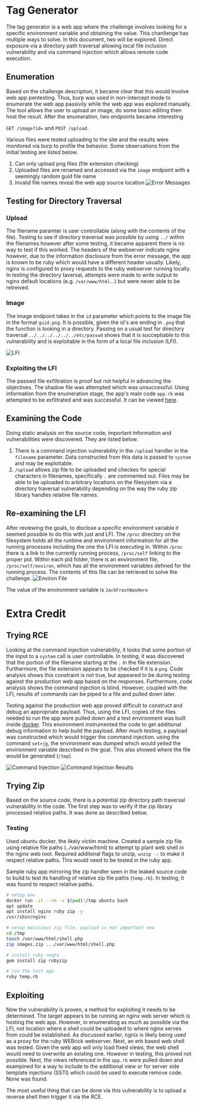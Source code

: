 # Tag Generator
The tag generator is a web app where the challenge involves looking for a specific environment variable and obtaining the value. This chanllenge has multiple ways to solve. In this document, two will be explored. Direct exposure via a directory path traversal allowing local file inclusion vulnerability and via command injection which allows remote code execution.

## Enumeration
Based on the challenge description, it became clear that this would involve web app pentesting. Thus, burp was used in non-intercept mode to enumerate the web app passivily while the web app was explored manually. The tool allows the user to upload an image, do some basic editing then host the result. After the enumeration, two endpoints became interesting

```GET /image?id=``` and ```POST /upload```.

Various files were tested uploading to the site and the results were monitored via burp to profile the behavior. Some observations from the initial testing are listed below.

1. Can only upload png files (file extension checking)
2. Uploaded files are renamed and accessed via the `image` endpoint with a seemingly random guid file name
3. Invalid file names reveal the web app source location
![Error Messages](img/image_error_msg.png)

## Testing for Directory Traversal
### Upload
The filename paramter is user controllable (along with the contents of the file). Testing to see if directory traversal was possible by using `../` within the filenames however after some testing, it became apparent there is no way to test if this worked. The headers of the webserver indicate nginx however, due to the information disclosure from the error message, the app is known to be ruby which would have a different header usually. Likely, nginx is configured to proxy requests to the ruby webserver running locally. In testing the directory taversal, attempts were made to write output to nginx default locations (e.g. `/var/www/html`...) but were never able to be retreived.

### Image
The image endpoint takes in the `id` parameter which points to the image file in the format `guid.png`. It is possible, given the id's are ending in `.png` that the function is looking in a directory. Passing on a usual test for directory traversal `../../../../../../etc/passwd` shows that it is succeptiable to this vulnerability and is exploitable in the form of a local file inclusion (LFI).

![LFI](img/lfi.png)

### Exploiting the LFI
The passwd file exfiltration is proof but not helpful in advancing the objectives. The shadow file was attempted which was unsuccessful. Using information from the enumeration stage, the app's main code `app.rb` was attempted to be exfiltrated and was successful. It can be viewed [here](app.rb). 

## Examining the Code
Doing static analysis on the source code, important information and vulnerabilities were discovered. They are listed below.

1. There is a command injection vulnerability in the `/upload` handler in the `filename` parameter. Data constructed from this data is passed to `system` and may be exploitable.
2. `/upload` allows zip file to be uploaded and checkes for special characters in filenames, specifically `.` are commented out. Files may be able to be uploaded to arbitrary locations on the filesystem via a directory traversal vulnerability depending on the way the ruby zip library handles relative file names.

## Re-examining the LFI
After reviewing the goals, to disclose a specific environment variable it seemed possible to do this with just and LFI. The `/proc` directory on the filesystem holds all the runtime and environment information for all the running processes including the one the LFI is executing in. Within `/proc` there is a link to the currently running process, `/proc/self` linking to the proper pid. Within each pid folder, there is an environment file, `/proc/self/environ`, which has all the environment variables defined for the running process. The contents of this file can be retrieved to solve the challenge.
![Environ File](img/eniron_via_get.png)

The value of the environment variable is `JackFrostWasHere`

# Extra Credit
## Trying RCE
Looking at the command injection vulnerability, it looks that some portion of the input to a `system` call is user controllable. In testing, it was discovered that the portion of the filename starting at the `.` in the file extension. Furthermore, the file extension appears to be checked if it is a `png`. Code analysis shows this constraint is not true, but appeared to be during testing against the production web app based on the responses. Furthermore, code analysis shows the command injection is blind. However, coupled with the LFI, results of commands can be piped to a file and pulled down later.

Testing against the production web app proved difficult to construct and debug an appropriate payload. Thus, using the LFI, copies of the files needed to run the app were pulled down and a test environment was built inside [docker](rce/Dockerfile). This environment instrumented the code to get additional debug information to help build the payload. After much testing, a payload was constructed which would trigger the command injection. using the command `set>jg`, the environment was dumped which would yeiled the environment variable described in the goal. This also showed where the file would be generated (`/tmp`).

![Command Injection](img/rce.png)
![Command Injection Results](img/env_via_rce.png)

## Trying Zip
Based on the source code, there is a potential zip directory path traversal vulnerability in the code. The first step was to verify if the zip library processed relative paths. It was done as described below.
### Testing
Used ubuntu docker, the likely victim machine. Created a sample zip file using relative file paths (../var/www/html) to attempt tp plant web shell in the nginx web root. Required additonal flags to unzip, `unzip -:` to make it respect relative paths. This would need to be tested in the ruby app.

Sample ruby app mirroring the zip handler seen in the leaked source code to build to test its handling of relative zip file paths (`temp.rb`). In testing, it was found to respect relative paths.

```bash
# setup env
docker run -it --rm -v $(pwd):/tmp ubuntu bash
apt update
apt install nginx ruby zip -y
/usr/sbin/nginx

# setup malicious zip file, payload is not important now
cd /tmp
touch /var/www/html/shell.php
zip images.zip .../var/www/html/shell.php

# install ruby reqts
gem install zip rubyzip

# run the test app
ruby temp.rb
```
## Exploiting
Now the vulnerability is proven, a method for exploiting it needs to be determined. The target appears to be running an nginx web server which is hosting the web app. However, in enumerating as much as possible via the LFI, not location where a shell could be uploaded to where nginx serves from could be established. As discussed earlier, ngnix is likely being used as a proxy for the ruby WEBrick webserver. Next, an erb based web shell was tested. Given the web app will only load fixed views, the web shell would need to overwrite an existing one. However in testing, this proved not possible. Next, the views referenced in the `app.rb` were pulled down and exampined for a way to include to the additional view or for server side template injections (SSTI) which could be used to execute remove code. None was found.

The most useful thing that can be done via this vulnerability is to upload a reverse shell then trigger it via the RCE.